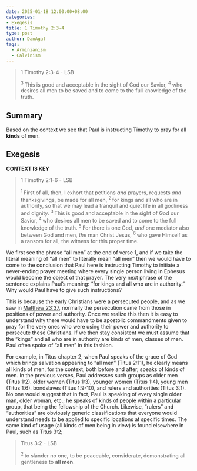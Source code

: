 ```yaml
---
date: 2025-01-18 12:00:00+08:00
categories:
- Exegesis
title: 1 Timothy 2:3-4
type: post
author: DanAgaf
tags:
  - Arminianism
  - Calvinism
---
```


>  1 Timothy 2:3-4 - LSB
>
> <sup> 3 </sup>This is good and acceptable in the sight of God our Savior,
> <sup> 4 </sup>who desires all men to be saved and to come to the full knowledge of the truth.


## Summary

Based on the context we see that Paul is instructing Timothy to pray for all **kinds** of men.

## Exegesis

**CONTEXT IS KEY**

>  1 Timothy 2:1-6 - LSB
>
> <sup> 1 </sup>First of all, then, I exhort that petitions <i>and </i>prayers, requests <i>and </i>thanksgivings, be made for all men,
> <sup> 2 </sup>for kings and all who are in authority, so that we may lead a tranquil and quiet life in all godliness and dignity.
> <sup> 3 </sup>This is good and acceptable in the sight of God our Savior,
> <sup> 4 </sup>who desires all men to be saved and to come to the full knowledge of the truth.
> <sup> 5 </sup>For there is one God, <i>and </i>one mediator also between God and men, <i>the </i>man Christ Jesus,
> <sup> 6 </sup>who gave Himself as a ransom for all, the witness for this proper time.


We first see the phrase “all men” at the end of verse 1, and if we take the literal meaning of “all men” to literally mean “all men” then we would have to come to the conclusion that Paul here is instructing Timothy to initiate a never-ending prayer meeting where every single person living in Ephesus would become the object of that prayer. The very next phrase of the sentence explains Paul’s meaning: “for kings and all who are in authority.” Why would Paul have to give such instructions?

This is because the early Christians were a persecuted people, and as we saw in [Matthew 23:37](/posts/matthew-23.37), normally the persecution came from those in positions of power and authority. Once we realize this then it is easy to understand why there would have to be apostolic commandments given to pray for the very ones who were using their power and authority to persecute these Christians. If we then stay consistent we must assume that the “kings” and all who are in authority are kinds of men, classes of men. Paul often spoke of “all men” in this fashion.

For example, in Titus chapter 2, when Paul speaks of the grace of God which brings salvation appearing to “all men” (Titus 2:11), he clearly means all kinds of men, for the context, both before and after, speaks of kinds of men. In the previous verses, Paul addresses such groups as older men (Titus 1:2). older women (Titus 1:3), younger women (Titus 1:4), young men (Titus 1:6). bondslaves (Titus 1:9-10), and rulers and authorities (Titus 3:1). No one would suggest that in fact, Paul is speaking of every single older man, older woman, etc.; he speaks of kinds of people within a particular group, that being the fellowship of the Church. Likewise, “rulers” and “authorities” are obviously generic classifications that everyone would understand needs to be applied to specific locations at specific times. The same kind of usage (all kinds of men being in view) is found elsewhere in Paul, such as Titus 3:2;

>  Titus 3:2 - LSB
>
> <sup> 2 </sup>to slander no one, to be peaceable, considerate, demonstrating all gentleness to **all men**.
